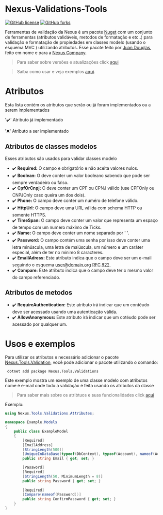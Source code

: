 # Nexus-Validations-Tools
  [![GitHub license](https://img.shields.io/github/license/JuanDouglas/Nexus-Validations-Tools)](./LICENSE) [![GitHub forks](https://img.shields.io/github/forks/JuanDouglas/Nexus-Validations-Tools)](https://github.com/JuanDouglas/Nexus-Validations-Tools/network)

Ferramentas de validação da Nexus é um pacote [Nuget](https://nuget.org) com um conjunto de ferramentas (atributos validáveis, metodos de formatação e etc..) para validação e formatação de propiedades em classes modelo (usando o esquema MVC ) utilizando atributos. Esse pacote feito por [Juan Douglas](https://github.com/JuanDouglas), feito em nome e para a [Nexus Company](https://github.com/JuanDouglas).
> Para saber sobre versões e atualizações click [aqui]()

> Saiba como usar e veja exemplos [aqui](#usos-e-exemplos).

# Atributos 
Esta lista contém os atributos que serão ou já foram implementados ou a serem implementados 

  ':heavy_check_mark:' Atributo já implementado  
  
  ':x:' Atributo a ser implementado
 ## Atributos de classes modelos 
  Esses atributos são usados para validar classes modelo 
- ✔️ **Required:** O campo e obrigatório e não aceita valores nulos.
- ✔️ **Boolean:** O deve conter um valor booleano sabendo que pode ser sempre verdadeiro ou falso.
- ✔️ **CpfOrCnpj:** O deve conter um CPF ou CPNJ válido (use CPFOnly ou CNPJOnly caso queira um dos dois).
- ✔️ **Phone:** O campo deve conter um numéro de telefone válido.
- ✔️ **HttpUrl:** O campo deve uma URL válida com schema HTTP ou somente HTTPS.
- ✔️ **TimeSpan:** O campo deve conter um valor que representa um espaço de tempo com um numero máximo de Ticks.
- ✔️ **Name:** O campo deve conter um nome separado por ' '.
- ✔️ **Password:** O campo contém uma senha por isso deve conter uma letra minúscula, uma letra de maiúscula, um número e um caráter especial, além de ter no mínimo 8 caracteres.
- ✔️ **EmailAdress:** Este atributo indica que o campo deve ser um e-mail seguindo o esquema user@domain.org [RFC 822](https://datatracker.ietf.org/doc/html/rfc822#section-6).
- ✔️ **Compare:** Este atributo indica que o campo deve ter o mesmo valor do campo referenciado.
## Atributos de metodos 
- ✔️ **RequireAuthentication:** Este atributo irá indicar que um contéudo deve ser acessado usando uma autenticação válida.
- ✔️ **AllowAnonymous:** Este atributo irá indicar que um cotéudo pode ser acessado por qualquer um.
# Usos e exemplos 
Para utilizar os atributos e necessário adicionar o pacote [Nexus.Tools.Validation](https://www.nuget.org/packages/Nexus.Tools.Validations/), você pode adicionar o pacote utilizando o comando: 
```
 dotnet add package Nexus.Tools.Validations
```
Este exemplo mostra um exemplo de uma classe modelo com atributos nome é e-mail onde todo a validação é feita usando os atributos da classe 
> Para saber mais sobre os atribtuos e suas funcionalidades click [aqui](#atributos)

Exemplo: 
``` C#
using Nexus.Tools.Validations.Attributes;

namespace Example.Models
{
    public class ExampleModel
    {
        [Required]
        [EmailAddress]
        [StringLength(500)]
        [UniqueInDataBase(typeof(DbContext), typeof(Account), nameof(Account.Email))]
        public string Email { get; set; }

        [Password]
        [Required]
        [StringLength(50, MinimumLength = 8)]
        public string Password { get; set; }
        
        [Required]
        [Compare(nameof(Password))]
        public string ConfirmPassword { get; set; }
    }
}
```